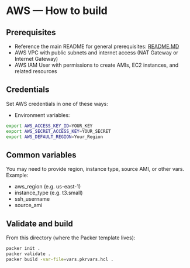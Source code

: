 # AWS — How to build

## Prerequisites
- Reference the main README for general prerequisites: [README.MD](../README.MD)
- AWS VPC with public subnets and internet access (NAT Gateway or Internet Gateway)
- AWS IAM User with permissions to create AMIs, EC2 instances, and related resources

## Credentials
Set AWS credentials in one of these ways:
- Environment variables:
```bash
export AWS_ACCESS_KEY_ID=YOUR_KEY
export AWS_SECRET_ACCESS_KEY=YOUR_SECRET
export AWS_DEFAULT_REGION=Your_Region
```

## Common variables
You may need to provide region, instance type, source AMI, or other vars. Example:
- aws_region (e.g. us-east-1)
- instance_type (e.g. t3.small)
- ssh_username
- source_ami

## Validate and build
From this directory (where the Packer template lives):

```bash
packer init .
packer validate .
packer build -var-file=vars.pkrvars.hcl .
```

